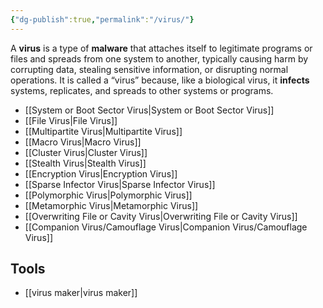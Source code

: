 ```yaml
---
{"dg-publish":true,"permalink":"/virus/"}
---
```


A **virus** is a type of **malware** that attaches itself to legitimate programs or files and spreads from one system to another, typically causing harm by corrupting data, stealing sensitive information, or disrupting normal operations. It is called a “virus” because, like a biological virus, it **infects** systems, replicates, and spreads to other systems or programs.


- [[System or Boot Sector Virus\|System or Boot Sector Virus]]
- [[File Virus\|File Virus]]
- [[Multipartite Virus\|Multipartite Virus]]
- [[Macro Virus\|Macro Virus]]
- [[Cluster Virus\|Cluster Virus]]
- [[Stealth Virus\|Stealth Virus]]
- [[Encryption Virus\|Encryption Virus]]
- [[Sparse Infector Virus\|Sparse Infector Virus]]
- [[Polymorphic Virus\|Polymorphic Virus]]
- [[Metamorphic Virus\|Metamorphic Virus]]
- [[Overwriting File or Cavity Virus\|Overwriting File or Cavity Virus]]
- [[Companion Virus/Camouflage Virus\|Companion Virus/Camouflage Virus]]

## Tools

- [[virus maker\|virus maker]]
